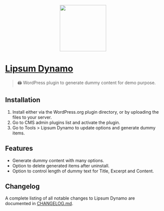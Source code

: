 <p align="center"><img width="150" src="https://ps.w.org/lipsum-dynamo/assets/icon.svg" /></p>

# [Lipsum Dynamo](https://wordpress.org/plugins/lipsum-dynamo/)

> 🖨 WordPress plugin to generate dummy content for demo purpose.

## Installation

1. Install either via the WordPress.org plugin directory, or by uploading the files to your server.
2. Go to CMS admin plugins list and activate the plugin.
3. Go to Tools > Lipsum Dynamo to update options and generate dummy items.

## Features

* Generate dummy content with many options.
* Option to delete generated items after uninstall.
* Option to control length of dummy text for Title, Excerpt and Content.

## Changelog

A complete listing of all notable changes to Lipsum Dynamo are documented
in [CHANGELOG.md](https://github.com/daomapsieucap/lipsum-dynamo/blob/master/changelog.txt).